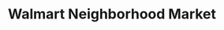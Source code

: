 ---
title: "Walmart Neighborhood Market"
url: /dallas/walmart-neighborhood-market-south-buckner-boulevard/
shop: Supermarkt
---
